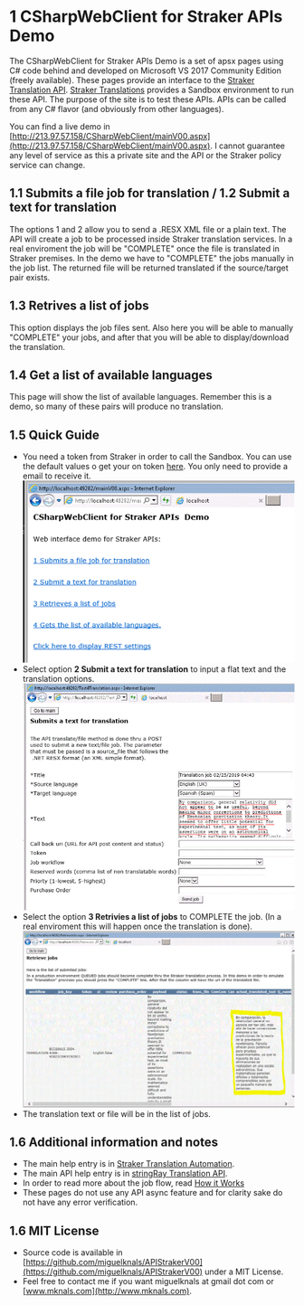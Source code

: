 # 1 CSharpWebClient for Straker APIs Demo

The CSharpWebClient for Straker APIs Demo is a set of apsx pages using C# code behind and developed on Microsoft VS 2017 Community Edition (freely available). These pages provide an interface to the [Straker Translation API](https://help.strakertranslations.com/hc/en-us/categories/115000412453-stingRAY-Translation-API). [Straker Translations](https://www.strakertranslations.com) provides a Sandbox environment to run these API. The purpose of the site is to test these APIs. APIs can be called from any C# flavor (and obviously from other languages).

You can find a live demo in [http://213.97.57.158/CSharpWebClient/mainV00.aspx](http://213.97.57.158/CSharpWebClient/mainV00.aspx). I cannot guarantee any level of service as this a private site and the API or the Straker policy service can change.

## 1.1 Submits a file job for translation / 1.2 Submit a text for translation 

The options 1 and 2 allow you to send a .RESX XML file or a plain text. The API will create a job to be processed inside Straker translation services. In a real enviroment the job will be "COMPLETE" once the file is translated in Straker premises. In the demo we have to "COMPLETE" the jobs manually in the job list. The returned file will be returned translated if the source/target pair exists.

## 1.3 Retrives a list of jobs

This option displays the job files sent. Also here you will be able to manually "COMPLETE" your jobs, and after that you will be able to display/download the translation.

## 1.4 Get a list of available languages

This page will show the list of available languages. Remember this is a demo, so many of these pairs will produce no translation.

## 1.5 Quick Guide

- You need a token from Straker in order to call the Sandbox. You can use the default values o get your on token [here](https://help.strakertranslations.com/hc/en-us/articles/115004055314-Getting-Started). You only need to provide a email to receive it.
 [![Capture 01](capture01.GIF)](capture01.GIF) 
- Select option **2 Submit a text for translation** to input a flat text and the translation options.
[![Capture 02](capture02.GIF)](capture02.GIF) 
- Select the option **3 Retrivies a list of jobs** to COMPLETE the job. (In a real enviroment this will happen once the translation is done).
[![Capture 03](capture03.GIF)](capture03.GIF) 
- The translation text or file will be in the list of jobs.

## 1.6 Additional information and notes
- The main help entry is in [Straker Translation Automation](https://www.strakertranslations.com/service/api/).
- The main API help entry is in [stringRay Translation API](https://help.strakertranslations.com/hc/en-us/categories/115000412453-API).
- In order to read more about the job flow, read [How it Works](https://help.strakertranslations.com/hc/en-us/articles/115004055334-How-it-Works)                                                    
- These pages do not use any API async feature and for clarity sake do not have any error verification.

## 1.6 MIT License 
- Source code is available in [https://github.com/miguelknals/APIStrakerV00](https://github.com/miguelknals/APIStrakerV00) under a MIT License.
- Feel free to contact me if you want miguelknals at gmail dot com or [www.mknals.com](http://www.mknals.com).